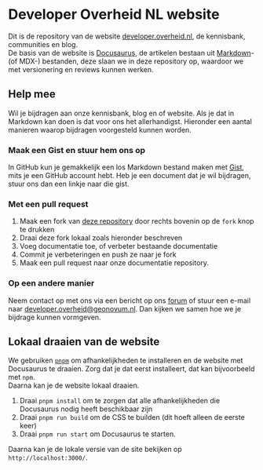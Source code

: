 # Developer Overheid NL website

Dit is de repository van de website [developer.overheid.nl](https://developer.overheid.nl), de kennisbank, communities en blog.  
De basis van de website is [Docusaurus](https://docusaurus.io), de artikelen bestaan uit [Markdown](https://www.markdownguide.org/basic-syntax/)- (of MDX-) bestanden, deze slaan we in deze repository op, waardoor we met versionering en reviews kunnen werken.

## Help mee

Wil je bijdragen aan onze kennisbank, blog en of website. Als je dat in Markdown kan doen is dat voor ons het allerhandigst. Hieronder een aantal manieren waarop bijdragen voorgesteld kunnen worden.

### Maak een Gist en stuur hem ons op

In GitHub kun je gemakkelijk een los Markdown bestand maken met [Gist](https://gist.github.com/), mits je een GitHub account hebt. Heb je een document dat je wil bijdragen, stuur ons dan een linkje naar die gist.

### Met een pull request

1. Maak een fork van [deze repository](https://github.com/developer-overheid-nl/don-site) door rechts bovenin op de `fork` knop te drukken
2. Draai deze fork lokaal zoals hieronder beschreven
3. Voeg documentatie toe, of verbeter bestaande documentatie
4. Commit je verbeteringen en push ze naar je fork 
5. Maak een pull request naar onze documentatie repository. 

### Op een andere manier

Neem contact op met ons via een bericht op ons [forum](https://community.developer.overheid.nl/) of stuur een e-mail naar developer.overheid@geonovum.nl. Dan kijken we samen hoe we je bijdrage kunnen vormgeven.

## Lokaal draaien van de website

We gebruiken [`pnpm`](https://pnpm.io/) om afhankelijkheden te installeren en de website met Docusaurus te draaien. Zorg dat je dat eerst installeert, dat kan bijvoorbeeld met `npm`.  
Daarna kan je de website lokaal draaien.

1. Draai `pnpm install` om te zorgen dat alle afhankelijkheden die Docusaurus nodig heeft beschikbaar zijn
1. Draai `pnpm run build` om de CSS te builden (dit hoeft alleen de eerste keer)
1. Draai `pnpm run start` om Docusaurus te starten.

Daarna kan je de lokale versie van de site bekijken op `http://localhost:3000/`. 
